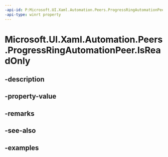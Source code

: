 ```yaml
---
-api-id: P:Microsoft.UI.Xaml.Automation.Peers.ProgressRingAutomationPeer.IsReadOnly
-api-type: winrt property
---
```


# Microsoft.UI.Xaml.Automation.Peers.ProgressRingAutomationPeer.IsReadOnly

<!--
public bool IsReadOnly { get; }
-->


## -description

## -property-value

## -remarks

## -see-also

## -examples



